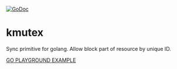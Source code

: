 [![GoDoc](https://godoc.org/github.com/im7mortal/kmutex?status.svg)](https://godoc.org/github.com/im7mortal/kmutex)
# kmutex
Sync primitive for golang. Allow block part of resource by unique ID.

[GO PLAYGROUND EXAMPLE](https://play.golang.org/p/dmLtKFbFz8)
